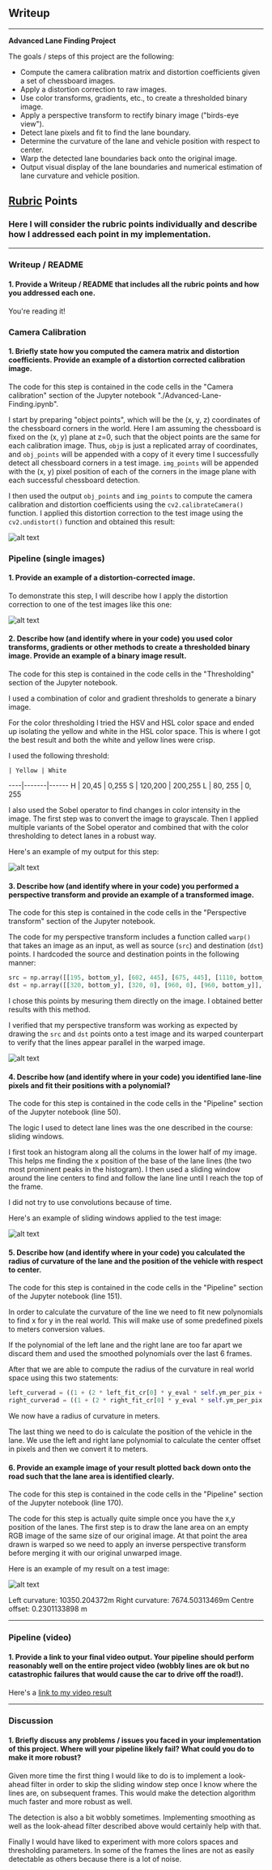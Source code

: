 ## Writeup

---

**Advanced Lane Finding Project**

The goals / steps of this project are the following:

* Compute the camera calibration matrix and distortion coefficients given a set of chessboard images.
* Apply a distortion correction to raw images.
* Use color transforms, gradients, etc., to create a thresholded binary image.
* Apply a perspective transform to rectify binary image ("birds-eye view").
* Detect lane pixels and fit to find the lane boundary.
* Determine the curvature of the lane and vehicle position with respect to center.
* Warp the detected lane boundaries back onto the original image.
* Output visual display of the lane boundaries and numerical estimation of lane curvature and vehicle position.

[//]: # (Image References)

[undistorted]: ./examples/undistorted.jpg "Undistorted"
[test_image_undistorted]: ./examples/test_image_undistorted.jpg "Test image undistorted"
[test_image_combined]: ./examples/test_image_combined.jpg "Test image combined"
[test_image_warped]: ./examples/test_image_warped.jpg "Test image warped"
[test_image_sliding_window]: ./examples/test_image_sliding_window.jpg "Test image sliding window"
[test_image_area]: ./examples/test_image_area.jpg "Test image area"

## [Rubric](https://review.udacity.com/#!/rubrics/571/view) Points

### Here I will consider the rubric points individually and describe how I addressed each point in my implementation.

---

### Writeup / README

#### 1. Provide a Writeup / README that includes all the rubric points and how you addressed each one.

You're reading it!

### Camera Calibration

#### 1. Briefly state how you computed the camera matrix and distortion coefficients. Provide an example of a distortion corrected calibration image.

The code for this step is contained in the code cells in the "Camera calibration" section of the Jupyter notebook "./Advanced-Lane-Finding.ipynb".

I start by preparing "object points", which will be the (x, y, z) coordinates of the chessboard corners in the world.
Here I am assuming the chessboard is fixed on the (x, y) plane at z=0, such that the object points are the same for each
calibration image.  Thus, `objp` is just a replicated array of coordinates, and `obj_points` will be appended with a copy
of it every time I successfully detect all chessboard corners in a test image. `img_points` will be appended with the
(x, y) pixel position of each of the corners in the image plane with each successful chessboard detection.

I then used the output `obj_points` and `img_points` to compute the camera calibration and distortion coefficients using
the `cv2.calibrateCamera()` function.  I applied this distortion correction to the test image using the
`cv2.undistort()` function and obtained this result:

![alt text][undistorted]

### Pipeline (single images)

#### 1. Provide an example of a distortion-corrected image.

To demonstrate this step, I will describe how I apply the distortion correction to one of the test images like this one:

![alt text][test_image_undistorted]

#### 2. Describe how (and identify where in your code) you used color transforms, gradients or other methods to create a thresholded binary image. Provide an example of a binary image result.

The code for this step is contained in the code cells in the "Thresholding" section of the Jupyter notebook.

I used a combination of color and gradient thresholds to generate a binary image.

For the color thresholding I tried the HSV and HSL color space and ended up isolating the yellow and white in the HSL color space.
This is where I got the best result and both the white and yellow lines were crisp.

I used the following threshold:

    | Yellow | White
----|-------|------
H   | 20,45 | 0,255
S   | 120,200 | 200,255
L   | 80, 255 | 0, 255

I also used the Sobel operator to find changes in color intensity in the image. The first step was to convert the image to grayscale.
Then I applied multiple variants of the Sobel operator and combined that with the color thresholding to detect lanes in a robust way.

Here's an example of my output for this step:

![alt text][test_image_combined]

#### 3. Describe how (and identify where in your code) you performed a perspective transform and provide an example of a transformed image.

The code for this step is contained in the code cells in the "Perspective transform" section of the Jupyter notebook.

The code for my perspective transform includes a function called `warp()` that takes an image as an input, as well as source (`src`) and destination (`dst`) points.
I hardcoded the source and destination points in the following manner:

```python
src = np.array([[195, bottom_y], [602, 445], [675, 445], [1110, bottom_y]], np.float32)
dst = np.array([[320, bottom_y], [320, 0], [960, 0], [960, bottom_y]], np.float32)
```

I chose this points by mesuring them directly on the image. I obtained better results with this method.

I verified that my perspective transform was working as expected by drawing the `src` and `dst` points onto a test image
and its warped counterpart to verify that the lines appear parallel in the warped image.

![alt text][test_image_warped]

#### 4. Describe how (and identify where in your code) you identified lane-line pixels and fit their positions with a polynomial?

The code for this step is contained in the code cells in the "Pipeline" section of the Jupyter notebook (line 50).

The logic I used to detect lane lines was the one described in the course: sliding windows.

I first took an histogram along all the colums in the lower half of my image. This helps me finding the x position of the base
of the lane lines (the two most prominent peaks in the histogram). I then used a sliding window around the line centers to find
and follow the lane line until I reach the top of the frame.

I did not try to use convolutions because of time.

Here's an example of sliding windows applied to the test image:

![alt text][test_image_sliding_window]

#### 5. Describe how (and identify where in your code) you calculated the radius of curvature of the lane and the position of the vehicle with respect to center.

The code for this step is contained in the code cells in the "Pipeline" section of the Jupyter notebook (line 151).

In order to calculate the curvature of the line we need to fit new polynomials to find x for y in the real world. This will make
use of some predefined pixels to meters conversion values.

If the polynomial of the left lane and the right lane are too far apart we discard them and used the smoothed polynomials over the last 6 frames.

After that we are able to compute the radius of the curvature in real world space using this two statements:

```python
left_curverad = ((1 + (2 * left_fit_cr[0] * y_eval * self.ym_per_pix + left_fit_cr[1])**2)**1.5) / np.absolute(2 * left_fit_cr[0])
right_curverad = ((1 + (2 * right_fit_cr[0] * y_eval * self.ym_per_pix + right_fit_cr[1])**2)**1.5) / np.absolute(2 * right_fit_cr[0])
```

We now have a radius of curvature in meters.

The last thing we need to do is calculate the position of the vehicle in the lane. We use the left and right lane polynomial to
calculate the center offset in pixels and then we convert it to meters.

#### 6. Provide an example image of your result plotted back down onto the road such that the lane area is identified clearly.

The code for this step is contained in the code cells in the "Pipeline" section of the Jupyter notebook (line 170).

The code for this step is actually quite simple once you have the x,y position of the lanes. The first step is to draw
the lane area on an empty RGB image of the same size of our original image. At that point the area drawn is warped so we
need to apply an inverse perspective transform before merging it with our original unwarped image.

Here is an example of my result on a test image:

![alt text][test_image_area]

Left curvature: 10350.204372m
Right curvature: 7674.50313469m
Centre offset: 0.2301133898 m

---

### Pipeline (video)

#### 1. Provide a link to your final video output. Your pipeline should perform reasonably well on the entire project video (wobbly lines are ok but no catastrophic failures that would cause the car to drive off the road!).

Here's a [link to my video result](./test_videos_output/project_video_output.mp4)

---

### Discussion

#### 1. Briefly discuss any problems / issues you faced in your implementation of this project.  Where will your pipeline likely fail?  What could you do to make it more robust?

Given more time the first thing I would like to do is to implement a look-ahead filter in order to skip the sliding window step
once I know where the lines are, on subsequent frames. This would make the detection algorithm much faster and more robust as well.

The detection is also a bit wobbly sometimes. Implementing smoothing as well as the look-ahead filter described above would certainly
help with that.

Finally I would have liked to experiment with more colors spaces and thresholding parameters. In some of the frames the lines are
not as easily detectable as others because there is a lot of noise.
